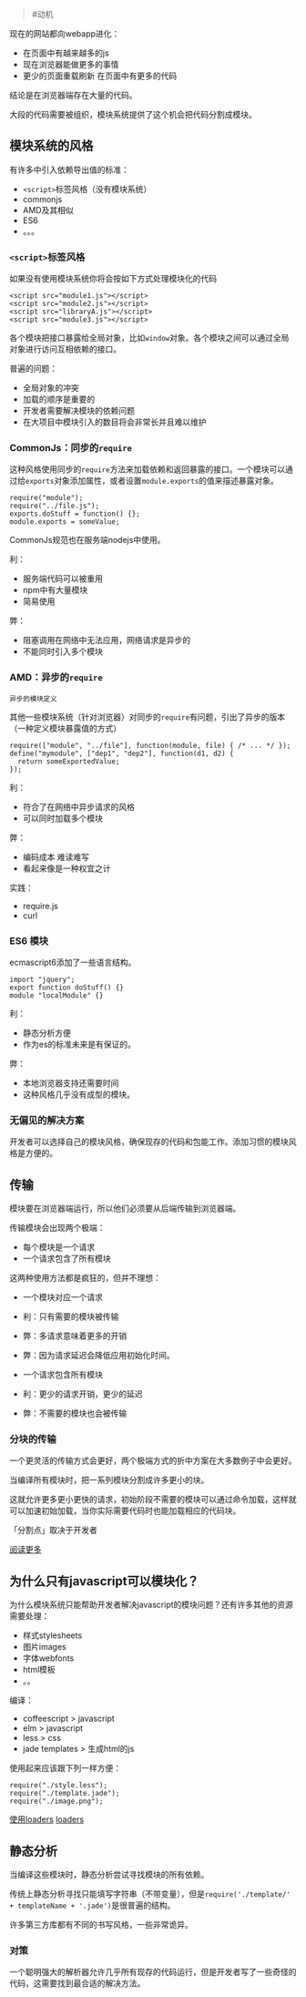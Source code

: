 > #动机

现在的网站都向webapp进化：

 - 在页面中有越来越多的js
 - 现在浏览器能做更多的事情
 - 更少的页面重载刷新 在页面中有更多的代码

结论是在浏览器端存在大量的代码。

大段的代码需要被组织，模块系统提供了这个机会把代码分割成模块。

## 模块系统的风格

有许多中引入依赖导出值的标准：

 - `<script>`标签风格（没有模块系统）
 - commonjs
 - AMD及其相似
 - ES6
 - 。。。

### `<script>`标签风格

如果没有使用模块系统你将会按如下方式处理模块化的代码

```
<script src="module1.js"></script>
<script src="module2.js"></script>
<script src="libraryA.js"></script>
<script src="module3.js"></script>
```

各个模块把接口暴露给全局对象，比如`window`对象。各个模块之间可以通过全局对象进行访问互相依赖的接口。

普遍的问题：

 - 全局对象的冲突
 - 加载的顺序是重要的
 - 开发者需要解决模块的依赖问题
 - 在大项目中模块引入的数目将会非常长并且难以维护

### CommonJs：同步的`require`

这种风格使用同步的`require`方法来加载依赖和返回暴露的接口。一个模块可以通过给`exports`对象添加属性，或者设置`module.exports`的值来描述暴露对象。

```
require("module");
require("../file.js");
exports.doStuff = function() {};
module.exports = someValue;
```

CommonJs规范也在服务端nodejs中使用。

利：

 - 服务端代码可以被重用
 - npm中有大量模块
 - 简易使用

弊：

 - 阻塞调用在网络中无法应用，网络请求是异步的
 - 不能同时引入多个模块

### AMD：异步的`require`

`异步的模块定义`

其他一些模块系统（针对浏览器）对同步的`require`有问题，引出了异步的版本（一种定义模块暴露值的方式）

```
require(["module", "../file"], function(module, file) { /* ... */ });
define("mymodule", ["dep1", "dep2"], function(d1, d2) {
  return someExportedValue;
});
```

利：

 - 符合了在网络中异步请求的风格
 - 可以同时加载多个模块

弊：

 - 编码成本 难读难写
 - 看起来像是一种权宜之计

实践：

 - require.js
 - curl

### ES6 模块

ecmascript6添加了一些语言结构。

```
import "jquery";
export function doStuff() {}
module "localModule" {}
```

利：
 
 - 静态分析方便
 - 作为es的标准未来是有保证的。

弊：

 - 本地浏览器支持还需要时间
 - 这种风格几乎没有成型的模块。

### 无偏见的解决方案

开发者可以选择自己的模块风格，确保现存的代码和包能工作。添加习惯的模块风格是方便的。

## 传输

模块要在浏览器端运行，所以他们必须要从后端传输到浏览器端。

传输模块会出现两个极端：

 - 每个模块是一个请求
 - 一个请求包含了所有模块

这两种使用方法都是疯狂的，但并不理想：

 - 一个模块对应一个请求

  - 利：只有需要的模块被传输
  - 弊：多请求意味着更多的开销
  - 弊：因为请求延迟会降低应用初始化时间。

 - 一个请求包含所有模块

  - 利：更少的请求开销，更少的延迟
  - 弊：不需要的模块也会被传输

### 分块的传输

一个更灵活的传输方式会更好，两个极端方式的折中方案在大多数例子中会更好。

当编译所有模块时，把一系列模块分割成许多更小的块。

这就允许更多更小更快的请求，初始阶段不需要的模块可以通过命令加载，这样就可以加速初始加载，当你实际需要代码时也能加载相应的代码块。

「分割点」取决于开发者

[阅读更多](http://webpack.github.io/docs/code-splitting.html)

## 为什么只有javascript可以模块化？

为什么模块系统只能帮助开发者解决javascript的模块问题？还有许多其他的资源需要处理：

 - 样式stylesheets
 - 图片images
 - 字体webfonts
 - html模板
 - 。。

编译：

 - coffeescript > javascript
 - elm > javascript
 - less > css
 - jade templates > 生成html的js

使用起来应该跟下列一样方便：

```
require("./style.less");
require("./template.jade");
require("./image.png");
```

[使用loaders](http://webpack.github.io/docs/using-loaders.html)
[loaders](http://webpack.github.io/docs/loaders.html)

## 静态分析

当编译这些模块时，静态分析尝试寻找模块的所有依赖。

传统上静态分析寻找只能填写字符串（不带变量），但是`require('./template/' + templateName + '.jade')`是很普遍的结构。

许多第三方库都有不同的书写风格，一些非常诡异。

### 对策

一个聪明强大的解析器允许几乎所有现存的代码运行，但是开发者写了一些奇怪的代码，这需要找到最合适的解决方法。